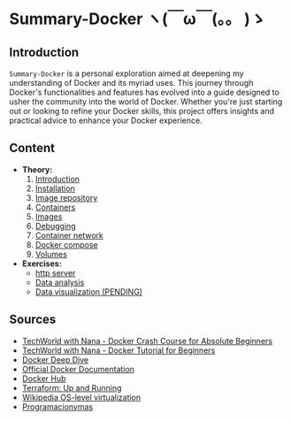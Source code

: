 # Summary-Docker ヽ(￣ω￣(。。 )ゝ

## Introduction
`Summary-Docker` is a personal exploration aimed at deepening my understanding of Docker and its myriad uses. This journey through Docker's functionalities and features has evolved into a guide designed to usher the community into the world of Docker. Whether you're just starting out or looking to refine your Docker skills, this project offers insights and practical advice to enhance your Docker experience.

## Content
- __Theory:__
    1. [Introduction](./src/docs/0-introduction.md)
    2. [Installation](./src/docs/1-installation.md)
    3. [Image repository](./src/docs/2-image-repository.md)
    4. [Containers](./src/docs/3-containers.md)
    5. [Images](./src/docs/4-images.md)
    6. [Debugging](./src/docs/5-debugging.md)
    7. [Container network](./src/docs/6-network.md)
    8. [Docker compose](./src/docs/7-docker-compose.md)
    9. [Volumes](./src/docs/8-volumes.md)
- __Exercises:__
    - [http server](./src/exercises/1-http-server/README.md)
    - [Data analysis](./src/exercises/2-data-analysis/README.md)
    - [Data visualization (PENDING)](./src/exercises/3-data-visualization/README.md)

## Sources
- [TechWorld with Nana - Docker Crash Course for Absolute Beginners](https://www.youtube.com/watch?v=pg19Z8LL06w)
- [TechWorld with Nana - Docker Tutorial for Beginners](https://www.youtube.com/watch?v=3c-iBn73dDE)
- [Docker Deep Dive](https://www.amazon.es/Docker-Deep-Dive-Nigel-Poulton/dp/1916585256/ref=sr_1_1?adgrpid=59660793271&hvadid=712240779580&hvdev=c&hvlocphy=9181150&hvnetw=g&hvqmt=e&hvrand=14177040242523783112&hvtargid=kwd-375282831066&hydadcr=6381_2379727&mcid=5f2113140c003203aee8a04ca519ca64&sr=8-1)
- [Official Docker Documentation](https://docs.docker.com/)
- [Docker Hub](https://hub.docker.com/)
- [Terraform: Up and Running](https://www.oreilly.com/library/view/terraform-up-and/9781098116736/)
- [Wikipedia OS-level virtualization](https://en.m.wikipedia.org/wiki/OS-level_virtualization)
- [Programacionymas](https://programacionymas.com/blog/docker-diferencia-entrypoint-cmd)